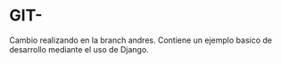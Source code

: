 # GIT-



Cambio realizando en la branch andres. Contiene un ejemplo basico de desarrollo mediante el uso de Django. 
